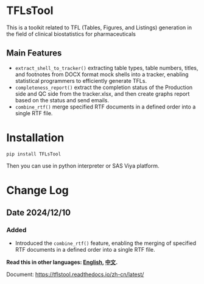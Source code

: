 # TFLsTool
This is a toolkit related to TFL (Tables, Figures, and Listings) generation in the field of clinical biostatistics for pharmaceuticals

## Main Features
* `extract_shell_to_tracker()` extracting table types, table numbers, titles, and footnotes from DOCX format mock shells into a tracker, enabling statistical programmers to efficiently generate TFLs.
* `completeness_report()` extract the completion status of the Production side and QC side from the tracker.xlsx, and then create graphs report based on the status and send emails. 
* `combine_rtf()` merge specified RTF documents in a defined order into a single RTF file.

# Installation

```python
pip install TFLsTool
```

Then you can use in python interpreter or SAS Viya platform.

# Change Log
## Date 2024/12/10
### Added
* Introduced the `combine_rtf()` feature, enabling the merging of specified RTF documents in a defined order into a single RTF file.



**Read this in other languages: [English](README.md), [中文](README_zh.md).**

Document: https://tflstool.readthedocs.io/zh-cn/latest/